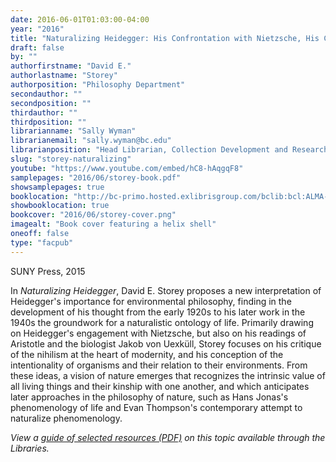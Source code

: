 ```yaml
---
date: 2016-06-01T01:03:00-04:00
year: "2016"
title: "Naturalizing Heidegger: His Confrontation with Nietzsche, His Contributions to Environmental Philosophy"
draft: false
by: ""
authorfirstname: "David E."
authorlastname: "Storey"
authorposition: "Philosophy Department"
secondauthor: ""
secondposition: ""
thirdauthor: ""
thirdposition: ""
librarianname: "Sally Wyman"
librarianemail: "sally.wyman@bc.edu"
librarianposition: "Head Librarian, Collection Development and Research Services"
slug: "storey-naturalizing"
youtube: "https://www.youtube.com/embed/hC8-hAqgqF8"
samplepages: "2016/06/storey-book.pdf"
showsamplepages: true
booklocation: "http://bc-primo.hosted.exlibrisgroup.com/bclib:bcl:ALMA-BC21448432950001021"
showbooklocation: true
bookcover: "2016/06/storey-cover.png"
imagealt: "Book cover featuring a helix shell"
oneoff: false
type: "facpub"
---
```


SUNY Press, 2015

In <em>Naturalizing Heidegger</em>, David E. Storey proposes a new interpretation of Heidegger's importance for environmental philosophy, finding in the development of his thought from the early 1920s to his later work in the 1940s the groundwork for a naturalistic ontology of life. Primarily drawing on Heidegger's engagement with Nietzsche, but also on his readings of Aristotle and the biologist Jakob von Uexküll, Storey focuses on his critique of the nihilism at the heart of modernity, and his conception of the intentionality of organisms and their relation to their environments. From these ideas, a vision of nature emerges that recognizes the intrinsic value of all living things and their kinship with one another, and which anticipates later approaches in the philosophy of nature, such as Hans Jonas's phenomenology of life and Evan Thompson's contemporary attempt to naturalize phenomenology.

<em>View a <a href="https://library.bc.edu/images/facpub/2016/06/storey-guide.pdf">guide of selected resources (PDF)</a> on this topic available through the Libraries. </em>
